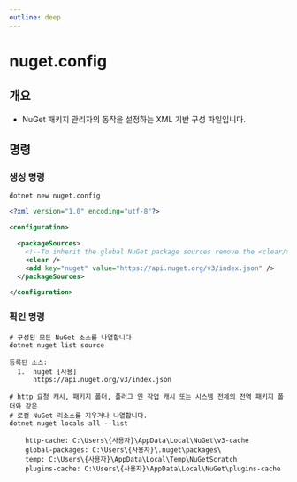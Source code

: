 ```yaml
---
outline: deep
---
```


# nuget.config

## 개요
- NuGet 패키지 관리자의 동작을 설정하는 XML 기반 구성 파일입니다.

## 명령
### 생성 명령
```shell
dotnet new nuget.config
```

```xml
<?xml version="1.0" encoding="utf-8"?>

<configuration>

  <packageSources>
    <!--To inherit the global NuGet package sources remove the <clear/> line below -->
    <clear />
    <add key="nuget" value="https://api.nuget.org/v3/index.json" />
  </packageSources>

</configuration>
```

### 확인 명령
```shell
# 구성된 모든 NuGet 소스를 나열합니다
dotnet nuget list source

등록된 소스:
  1.  nuget [사용]
      https://api.nuget.org/v3/index.json
```

```shell
# http 요청 캐시, 패키지 폴더, 플러그 인 작업 캐시 또는 시스템 전체의 전역 패키지 폴더와 같은
# 로컬 NuGet 리소스를 지우거나 나열합니다.
dotnet nuget locals all --list

    http-cache: C:\Users\{사용자}\AppData\Local\NuGet\v3-cache
    global-packages: C:\Users\{사용자}\.nuget\packages\
    temp: C:\Users\{사용자}\AppData\Local\Temp\NuGetScratch
    plugins-cache: C:\Users\{사용자}\AppData\Local\NuGet\plugins-cache
```